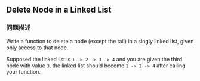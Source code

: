## Delete Node in a Linked List  
### 问题描述

Write a function to delete a node (except the tail) in a singly linked list, given only access to that node.



Supposed the linked list is `1 -> 2 -> 3 -> 4` and you are given the third node with value `3`, the linked list should become `1 -> 2 -> 4` after calling your function.

